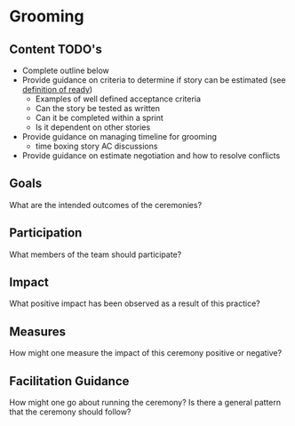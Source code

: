 # Grooming

## Content TODO's

- Complete outline below
- Provide guidance on criteria to determine if story can be estimated (see [definition of ready](../../team-agreements/definition-of-ready/readme.md))
    - Examples of well defined acceptance criteria
    - Can the story be tested as written
    - Can it be completed within a sprint
    - Is it dependent on other stories
- Provide guidance on managing timeline for grooming
  - time boxing story AC discussions
- Provide guidance on estimate negotiation and how to resolve conflicts

## Goals

What are the intended outcomes of the ceremonies?

## Participation

What members of the team should participate?

## Impact

What positive impact has been observed as a result of this practice?

## Measures

How might one measure the impact of this ceremony positive or negative?

## Facilitation Guidance

How might one go about running the ceremony? Is there a general pattern that the ceremony should follow?
